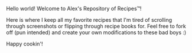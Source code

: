 Hello world! Welcome to Alex's Repository of Recipes™!

Here is where I keep all my favorite recipes that I'm tired of scrolling through screenshots or flipping through recipe books for. Feel free to fork off (pun intended) and create your own modifications to these bad boys :)

Happy cookin'!
